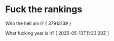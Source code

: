 # Fuck the rankings

Who the hell am I?
{ 37913139 }

What fucking year is it?
[ 2025-05-13T11:23:20Z ]

